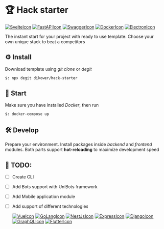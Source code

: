 # 🏆 Hack starter

[![SvelteIcon](https://img.shields.io/static/v1?label=&message=Svelte&color=white&style=flat&logo=svelte)](https://svelte.dev/)  [![FastAPIIcon](https://img.shields.io/static/v1?label=&message=FastAPI&color=white&style=flat&logo=fastapi)](https://fastapi.tiangolo.com/) [![SwaggerIcon](https://img.shields.io/static/v1?label=&message=Swagger&color=white&style=flat&logo=swagger)](https://swagger.io/) [![DockerIcon](https://img.shields.io/static/v1?label=&message=Docker&color=white&style=flat&logo=docker)](https://www.docker.com/) [![ElectronIcon](https://img.shields.io/static/v1?label=&message=Electron&color=white&style=flat&logo=electron)](https://www.electronjs.org/)

The instant start for your project with ready to use template. Choose your own unique stack to beat a competitors

## ⚙️ Install

Download template using _git clone_ or _degit_

```bash
$: npx degit dikower/hack-starter
```

## 🚀 Start

Make sure you have installed _Docker_, then run

```bash
$: docker-compose up
```

## 🛠 Develop

Prepare your environment. Install packages inside _backend_ and _frontend_ modules. Both parts support __hot-reloading__ to
maximize development speed

## 📜 TODO:

* [ ] Create CLI
* [ ] Add Bots support with UniBots framework
* [ ] Add Mobile application module
* [ ] Add support of different technologies

    [![VueIcon](https://img.shields.io/static/v1?label=&message=Vue&color=white&style=flat&logo=vue.js)](https://vuejs.org/) [![GoLangIcon](https://img.shields.io/static/v1?label=&message=Golang&color=white&style=flat&logo=go)](https://golang.org/) [![NestJsIcon](https://img.shields.io/static/v1?label=&message=Nest&color=white&style=flat&logoColor=darkred&logo=NestJS)](https://nestjs.com/) [![ExpressIcon](https://img.shields.io/static/v1?label=&message=Express&color=white&style=flat&logoColor=black&logo=express)](https://expressjs.com/) [![DjangoIcon](https://img.shields.io/static/v1?label=&message=Django&color=white&style=flat&logoColor=darkgreen&logo=django)](https://www.djangoproject.com/) [![GraphQLIcon](https://img.shields.io/static/v1?label=&message=GraphQL&color=white&style=flat&logo=GraphQL)](https://graphql.org/) [![FlutterIcon](https://img.shields.io/static/v1?label=&message=Flutter&color=white&logoColor=blue&style=flat&logo=Flutter)](https://flutter.dev/) 
